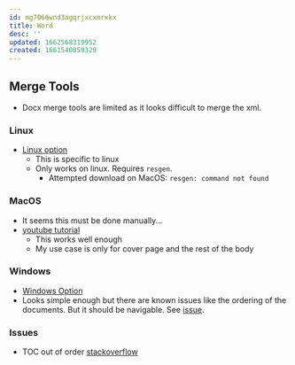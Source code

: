 ```yaml
---
id: mg7066wnd3agqrjxcxmrxkx
title: Word
desc: ''
updated: 1662568319952
created: 1661540059329
---
```

## Merge Tools
- Docx merge tools are limited as it looks difficult to merge the xml.

### Linux
- [Linux option](https://github.com/Ventto/odocxmerge)
    - This is specific to linux
    - Only works on linux. Requires `resgen`.
        - Attempted download on MacOS: `resgen: command not found`

### MacOS
- It seems this must be done manually...
- [youtube tutorial](https://www.youtube.com/watch?v=3FYzP_kWq24)
    - This works well enough
    - My use case is only for cover page and the rest of the body

### Windows
- [Windows Option](https://github.com/jamessantiago/DocxMerge)
- Looks simple enough but there are known issues like the ordering of the documents. But it should be navigable. See [issue](https://github.com/jamessantiago/DocxMerge/issues/2).

### Issues
- TOC out of order [stackoverflow](https://stackoverflow.com/questions/25591517/pandoc-inserting-pages-before-generated-table-of-contents)


